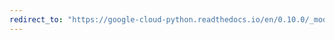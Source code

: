 ```yaml
---
redirect_to: "https://google-cloud-python.readthedocs.io/en/0.10.0/_modules/gcloud/exceptions.html"
---
```

